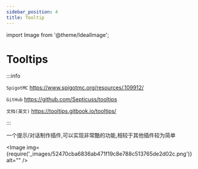 ```yaml
---
sidebar_position: 4
title: Tooltip
---
```


import Image from '@theme/IdealImage';

# Tooltips

:::info

`SpigotMC` https://www.spigotmc.org/resources/.109912/

`GitHub` https://github.com/Septicuss/tooltips

`文档(英文)` https://tooltips.gitbook.io/tooltips/

:::

一个提示/对话制作插件,可以实现非常酷的功能,相较于其他插件较为简单

<Image img={require('_images/52470cba6836ab471f19c8e788c513765de2d02c.png')} alt="" />
